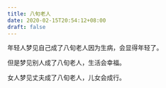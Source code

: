 ```yaml
---
title: 八旬老人
date: 2020-02-15T20:54:12+08:00
draft: false
---
```


年轻人梦见自己成了八旬老人因为生病，会显得年轻了。




但是梦见别人成了八旬老人，生活会幸福。




女人梦见丈夫成了八旬老人，儿女会成行。

